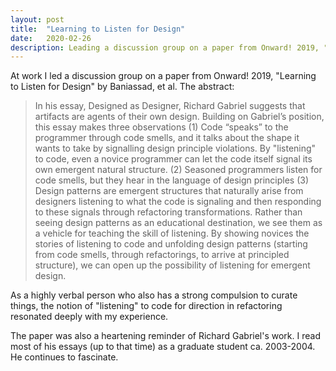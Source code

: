 ```yaml
---
layout: post
title:  "Learning to Listen for Design"
date:   2020-02-26
description: Leading a discussion group on a paper from Onward! 2019, "Learning to Listen for Design" by Baniassad, et al.
---
```


At work I led a discussion group on a paper from Onward! 2019, "Learning to Listen for Design" by Baniassad, et al. The abstract:

> In his essay, Designed as Designer, Richard Gabriel suggests that artifacts are agents of their own design. Building on Gabriel’s position, this essay makes three observations (1) Code “speaks” to the programmer through code smells, and it talks about the shape it wants to take by signalling design principle violations. By "listening" to code, even a novice programmer can let the code itself signal its own emergent natural structure. (2) Seasoned programmers listen for code smells, but they hear in the language of design principles (3) Design patterns are emergent structures that naturally arise from designers listening to what the code is signaling and then responding to these signals through refactoring transformations. Rather than seeing design patterns as an educational destination, we see them as a vehicle for teaching the skill of listening. By showing novices the stories of listening to code and unfolding design patterns (starting from code smells, through refactorings, to arrive at principled structure), we can open up the possibility of listening for emergent design.
    
As a highly verbal person who also has a strong compulsion to curate things, the notion of "listening" to code for direction in refactoring resonated deeply with my experience.

The paper was also a heartening reminder of Richard Gabriel's work. I read most of his essays (up to that time) as a graduate student ca. 2003-2004. He continues to fascinate.
